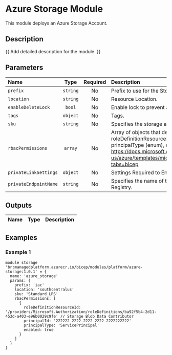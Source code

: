 # Azure Storage Module

This module deploys an Azure Storage Account.

## Description

{{ Add detailed description for the module. }}

## Parameters

| Name                  | Type     | Required | Description                                                                                                                                                                                                                                                         |
| :-------------------- | :------: | :------: | :------------------------------------------------------------------------------------------------------------------------------------------------------------------------------------------------------------------------------------------------------------------ |
| `prefix`              | `string` | No       | Prefix to use for the Storage Account Name.                                                                                                                                                                                                                         |
| `location`            | `string` | No       | Resource Location.                                                                                                                                                                                                                                                  |
| `enableDeleteLock`    | `bool`   | No       | Enable lock to prevent accidental deletion                                                                                                                                                                                                                          |
| `tags`                | `object` | No       | Tags.                                                                                                                                                                                                                                                               |
| `sku`                 | `string` | No       | Specifies the storage account sku type.                                                                                                                                                                                                                             |
| `rbacPermissions`     | `array`  | No       | Array of objects that describe RBAC permissions, format { roleDefinitionResourceId (string), principalId (string), principalType (enum), enabled (bool) }. Ref: https://docs.microsoft.com/en-us/azure/templates/microsoft.authorization/roleassignments?tabs=bicep |
| `privateLinkSettings` | `object` | No       | Settings Required to Enable Private Link                                                                                                                                                                                                                            |
| `privateEndpointName` | `string` | No       | Specifies the name of the private link to the Azure Container Registry.                                                                                                                                                                                             |

## Outputs

| Name | Type | Description |
| :--- | :--: | :---------- |

## Examples

### Example 1

```bicep
module storage 'br:managedplatform.azurecr.io/bicep/modules/platform/azure-storage:1.0.1' = {
  name: 'azure_storage'
  params: {
    prefix: 'iac'
    location: 'southcentralus'
    sku: 'Standard_LRS'
    rbacPermissions: [
      {
        roleDefinitionResourceId: '/providers/Microsoft.Authorization/roleDefinitions/ba92f5b4-2d11-453d-a403-e96b0029c9fe' // Storage Blob Data Contributor
        principalId: '222222-2222-2222-2222-2222222222'
        principalType: 'ServicePrincipal'
        enabled: true
      }
    ]
  }
}
```